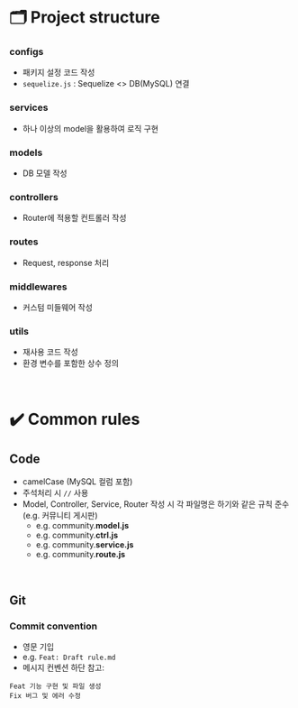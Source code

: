 # 🗂 Project structure

### configs

- 패키지 설정 코드 작성
- `sequelize.js` : Sequelize <> DB(MySQL) 연결

### services

- 하나 이상의 model을 활용하여 로직 구현

### models

- DB 모델 작성

### controllers

- Router에 적용할 컨트롤러 작성

### routes

- Request, response 처리

### middlewares

- 커스텀 미들웨어 작성

### utils

- 재사용 코드 작성
- 환경 변수를 포함한 상수 정의

<br/>

# ✔️ Common rules

## Code

- camelCase (MySQL 컬럼 포함)
- 주석처리 시 `//` 사용
- Model, Controller, Service, Router 작성 시 각 파일명은 하기와 같은 규칙 준수 (e.g. 커뮤니티 게시판)
  - e.g. community.**model.js**
  - e.g. community.**ctrl.js**
  - e.g. community.**service.js**
  - e.g. community.**route.js**

<br/>

## Git

### Commit convention

- 영문 기입
- e.g. `Feat: Draft rule.md`
- 메시지 컨벤션 하단 참고:

```
Feat 기능 구현 및 파일 생성
Fix 버그 및 에러 수정
```
